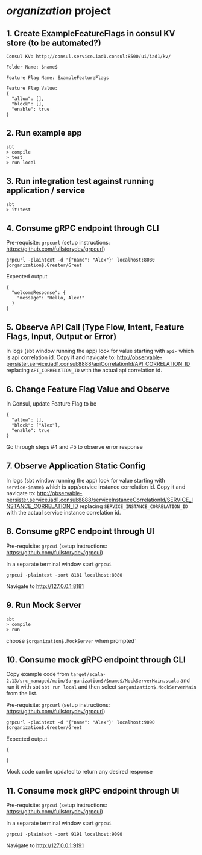 # $organization$ project

## 1. Create ExampleFeatureFlags in consul KV store (to be automated?)
```arma.header
Consul KV: http://consul.service.iad1.consul:8500/ui/iad1/kv/

Folder Name: $name$

Feature Flag Name: ExampleFeatureFlags

Feature Flag Value:
{
  "allow": [],
  "block": [],
  "enable": true
}
```

## 2. Run example app
```
sbt 
> compile
> test
> run local

```

## 3. Run integration test against running application / service
```arma.header
sbt
> it:test
```


## 4. Consume gRPC endpoint through CLI

Pre-requisite: `grpcurl` (setup instructions: https://github.com/fullstorydev/grpcurl)

```
grpcurl -plaintext -d '{"name": "Alex"}' localhost:8080 $organization$.Greeter/Greet
```

Expected output

```arma.header
{
  "welcomeResponse": {
    "message": "Hello, Alex!"
  }
}
```

## 5. Observe API Call (Type Flow, Intent, Feature Flags, Input, Output or Error)
In logs (sbt window running the app) look for value starting with `api-` which is api correlation id. Copy it and navigate to:
http://observable-persister.service.iad1.consul:8888/apiCorrelationId/API_CORRELATION_ID
replacing `API_CORRELATION_ID` with the actual api correlation id. 

## 6. Change Feature Flag Value and Observe
In Consul, update Feature Flag to be
```arma.header
{
  "allow": [],
  "block": ["Alex"],
  "enable": true
}
```
Go through steps #4 and #5 to observe error response

## 7. Observe Application Static Config
In logs (sbt window running the app) look for value starting with `service-$name$` which is app/service instance correlation id. Copy it and navigate to:
http://observable-persister.service.iad1.consul:8888/serviceInstanceCorrelationId/SERVICE_INSTANCE_CORRELATION_ID
replacing `SERVICE_INSTANCE_CORRELATION_ID` with the actual service instance correlation id.


## 8. Consume gRPC endpoint through UI

Pre-requisite: `grpcui` (setup instructions: https://github.com/fullstorydev/grpcui)

In a separate terminal window start `grpcui`
```
grpcui -plaintext -port 8181 localhost:8080
```
Navigate to http://127.0.0.1:8181 

## 9. Run Mock Server
```
sbt 
> compile
> run

```
choose `$organization$.MockServer` when prompted`


## 10. Consume mock gRPC endpoint through CLI

Copy example code from `target/scala-2.13/src_managed/main/$organization$/$name$/MockServerMain.scala` and run it 
with sbt `sbt run local` and then select `$organization$.MockServerMain` from the list.

Pre-requisite: `grpcurl` (setup instructions: https://github.com/fullstorydev/grpcurl)

```
grpcurl -plaintext -d '{"name": "Alex"}' localhost:9090 $organization$.Greeter/Greet
```

Expected output

```arma.header
{

}
```
Mock code can be updated to return any desired response

## 11. Consume mock gRPC endpoint through UI

Pre-requisite: `grpcui` (setup instructions: https://github.com/fullstorydev/grpcui)

In a separate terminal window start `grpcui`
```
grpcui -plaintext -port 9191 localhost:9090
```
Navigate to http://127.0.0.1:9191 

